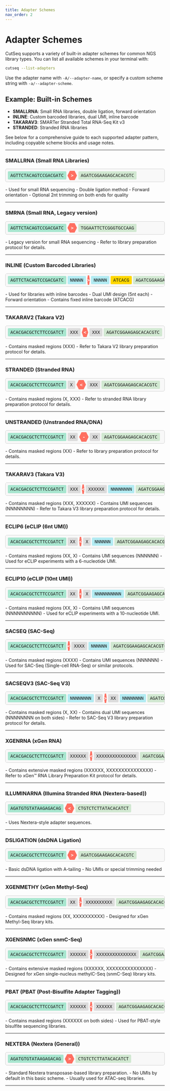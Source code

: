 ```yaml
---
title: Adapter Schemes
nav_order: 2
---
```


# Adapter Schemes

CutSeq supports a variety of built-in adapter schemes for common NGS library types. You can list all available schemes in your terminal with:

```bash
cutseq --list-adapters
```

Use the adapter name with `-A/--adapter-name`, or specify a custom scheme string with `-a/--adapter-scheme`.

## Example: Built-in Schemes

- **SMALLRNA**: Small RNA libraries, double ligation, forward orientation
- **INLINE**: Custom barcoded libraries, dual UMI, inline barcode
- **TAKARAV3**: SMARTer Stranded Total RNA-Seq Kit v3
- **STRANDED**: Stranded RNA libraries

See below for a comprehensive guide to each supported adapter pattern, including copyable scheme blocks and usage notes.

---

### SMALLRNA (Small RNA Libraries)

<div class="adapter-scheme" style="margin-bottom: 15px; position: relative;"><div class="copy-scheme-raw" style="display: flex; flex-wrap: nowrap; align-items: center; font-family: monospace; font-size: 14px; border: 1px solid #ccc; padding: 5px; border-radius: 5px; overflow-x: auto; cursor: pointer; background: #f8f8f8; transition: box-shadow 0.2s;" title="Click to copy scheme: AGTTCTACAGTCCGACGATC>AGATCGGAAGAGCACACGTC" data-scheme="AGTTCTACAGTCCGACGATC>AGATCGGAAGAGCACACGTC"><span style="background-color: #A8E6CF; padding: 5px 8px; margin: 0 2px; border-radius: 3px; white-space: nowrap;">AGTTCTACAGTCCGACGATC</span><div style="position: relative; width: 30px; height: 30px; margin: 0 2px; text-align: center; line-height: 30px;"><div style="background-color: #FF6F61; width: 100%; height: 100%; position: absolute; top: 0; left: 0; clip-path: polygon(25% 0%, 75% 0%, 100% 50%, 75% 100%, 25% 100%, 0% 50%);"></div><span style="position: relative; z-index: 1; color: white; font-weight: bold;">></span></div><span style="background-color: #D1E8D1; padding: 5px 8px; margin: 0 2px; border-radius: 3px; white-space: nowrap;">AGATCGGAAGAGCACACGTC</span></div><div class="scheme-raw-tooltip" style="display:none; position:absolute; top:-30px; left:0; background:#222; color:#fff; padding:3px 8px; border-radius:4px; font-size:12px; z-index:10;">Copied!</div></div>
- Used for small RNA sequencing
- Double ligation method
- Forward orientation
- Optional 2nt trimming on both ends for quality

---
### SMRNA (Small RNA, Legacy version)

<div class="adapter-scheme" style="margin-bottom: 15px; position: relative;"><div class="copy-scheme-raw" style="display: flex; flex-wrap: nowrap; align-items: center; font-family: monospace; font-size: 14px; border: 1px solid #ccc; padding: 5px; border-radius: 5px; overflow-x: auto; cursor: pointer; background: #f8f8f8; transition: box-shadow 0.2s;" title="Click to copy scheme: AGTTCTACAGTCCGACGATC>TGGAATTCTCGGGTGCCAAG" data-scheme="AGTTCTACAGTCCGACGATC>TGGAATTCTCGGGTGCCAAG"><span style="background-color: #A8E6CF; padding: 5px 8px; margin: 0 2px; border-radius: 3px; white-space: nowrap;">AGTTCTACAGTCCGACGATC</span><div style="position: relative; width: 30px; height: 30px; margin: 0 2px; text-align: center; line-height: 30px;"><div style="background-color: #FF6F61; width: 100%; height: 100%; position: absolute; top: 0; left: 0; clip-path: polygon(25% 0%, 75% 0%, 100% 50%, 75% 100%, 25% 100%, 0% 50%);"></div><span style="position: relative; z-index: 1; color: white; font-weight: bold;">></span></div><span style="background-color: #D1E8D1; padding: 5px 8px; margin: 0 2px; border-radius: 3px; white-space: nowrap;">TGGAATTCTCGGGTGCCAAG</span></div><div class="scheme-raw-tooltip" style="display:none; position:absolute; top:-30px; left:0; background:#222; color:#fff; padding:3px 8px; border-radius:4px; font-size:12px; z-index:10;">Copied!</div></div>
- Legacy version for small RNA sequencing
- Refer to library preparation protocol for details.

---
### INLINE (Custom Barcoded Libraries)

<div class="adapter-scheme" style="margin-bottom: 15px; position: relative;"><div class="copy-scheme-raw" style="display: flex; flex-wrap: nowrap; align-items: center; font-family: monospace; font-size: 14px; border: 1px solid #ccc; padding: 5px; border-radius: 5px; overflow-x: auto; cursor: pointer; background: #f8f8f8; transition: box-shadow 0.2s;" title="Click to copy scheme: AGTTCTACAGTCCGACGATCNNNNN>NNNNN(ATCACG)AGATCGGAAGAGCACACGTC" data-scheme="AGTTCTACAGTCCGACGATCNNNNN>NNNNN(ATCACG)AGATCGGAAGAGCACACGTC"><span style="background-color: #A8E6CF; padding: 5px 8px; margin: 0 2px; border-radius: 3px; white-space: nowrap;">AGTTCTACAGTCCGACGATC</span><span style="background-color: #B2EBF2; padding: 5px 8px; margin: 0 2px; border-radius: 3px; white-space: nowrap;">NNNNN</span><div style="position: relative; width: 30px; height: 30px; margin: 0 2px; text-align: center; line-height: 30px;"><div style="background-color: #FF6F61; width: 100%; height: 100%; position: absolute; top: 0; left: 0; clip-path: polygon(25% 0%, 75% 0%, 100% 50%, 75% 100%, 25% 100%, 0% 50%);"></div><span style="position: relative; z-index: 1; color: white; font-weight: bold;">></span></div><span style="background-color: #B2EBF2; padding: 5px 8px; margin: 0 2px; border-radius: 3px; white-space: nowrap;">NNNNN</span><span style="background-color: #FFD700; padding: 5px 8px; margin: 0 2px; border-radius: 3px; white-space: nowrap;">ATCACG</span><span style="background-color: #D1E8D1; padding: 5px 8px; margin: 0 2px; border-radius: 3px; white-space: nowrap;">AGATCGGAAGAGCACACGTC</span></div><div class="scheme-raw-tooltip" style="display:none; position:absolute; top:-30px; left:0; background:#222; color:#fff; padding:3px 8px; border-radius:4px; font-size:12px; z-index:10;">Copied!</div></div>
- Used for libraries with inline barcodes
- Dual UMI design (5nt each)
- Forward orientation
- Contains fixed inline barcode (ATCACG)

---
### TAKARAV2 (Takara V2)

<div class="adapter-scheme" style="margin-bottom: 15px; position: relative;"><div class="copy-scheme-raw" style="display: flex; flex-wrap: nowrap; align-items: center; font-family: monospace; font-size: 14px; border: 1px solid #ccc; padding: 5px; border-radius: 5px; overflow-x: auto; cursor: pointer; background: #f8f8f8; transition: box-shadow 0.2s;" title="Click to copy scheme: ACACGACGCTCTTCCGATCTXXX<XXXAGATCGGAAGAGCACACGTC" data-scheme="ACACGACGCTCTTCCGATCTXXX<XXXAGATCGGAAGAGCACACGTC"><span style="background-color: #A8E6CF; padding: 5px 8px; margin: 0 2px; border-radius: 3px; white-space: nowrap;">ACACGACGCTCTTCCGATCT</span><span style="background-color: #DCDCDC; padding: 5px 8px; margin: 0 2px; border-radius: 3px; white-space: nowrap;">XXX</span><div style="position: relative; width: 30px; height: 30px; margin: 0 2px; text-align: center; line-height: 30px;"><div style="background-color: #FF6F61; width: 100%; height: 100%; position: absolute; top: 0; left: 0; clip-path: polygon(25% 0%, 75% 0%, 100% 50%, 75% 100%, 25% 100%, 0% 50%);"></div><span style="position: relative; z-index: 1; color: white; font-weight: bold;"><</span></div><span style="background-color: #DCDCDC; padding: 5px 8px; margin: 0 2px; border-radius: 3px; white-space: nowrap;">XXX</span><span style="background-color: #D1E8D1; padding: 5px 8px; margin: 0 2px; border-radius: 3px; white-space: nowrap;">AGATCGGAAGAGCACACGTC</span></div><div class="scheme-raw-tooltip" style="display:none; position:absolute; top:-30px; left:0; background:#222; color:#fff; padding:3px 8px; border-radius:4px; font-size:12px; z-index:10;">Copied!</div></div>
- Contains masked regions (XXX)
- Refer to Takara V2 library preparation protocol for details.

---
### STRANDED (Stranded RNA)

<div class="adapter-scheme" style="margin-bottom: 15px; position: relative;"><div class="copy-scheme-raw" style="display: flex; flex-wrap: nowrap; align-items: center; font-family: monospace; font-size: 14px; border: 1px solid #ccc; padding: 5px; border-radius: 5px; overflow-x: auto; cursor: pointer; background: #f8f8f8; transition: box-shadow 0.2s;" title="Click to copy scheme: ACACGACGCTCTTCCGATCTX<XXXAGATCGGAAGAGCACACGTC" data-scheme="ACACGACGCTCTTCCGATCTX<XXXAGATCGGAAGAGCACACGTC"><span style="background-color: #A8E6CF; padding: 5px 8px; margin: 0 2px; border-radius: 3px; white-space: nowrap;">ACACGACGCTCTTCCGATCT</span><span style="background-color: #DCDCDC; padding: 5px 8px; margin: 0 2px; border-radius: 3px; white-space: nowrap;">X</span><div style="position: relative; width: 30px; height: 30px; margin: 0 2px; text-align: center; line-height: 30px;"><div style="background-color: #FF6F61; width: 100%; height: 100%; position: absolute; top: 0; left: 0; clip-path: polygon(25% 0%, 75% 0%, 100% 50%, 75% 100%, 25% 100%, 0% 50%);"></div><span style="position: relative; z-index: 1; color: white; font-weight: bold;"><</span></div><span style="background-color: #DCDCDC; padding: 5px 8px; margin: 0 2px; border-radius: 3px; white-space: nowrap;">XXX</span><span style="background-color: #D1E8D1; padding: 5px 8px; margin: 0 2px; border-radius: 3px; white-space: nowrap;">AGATCGGAAGAGCACACGTC</span></div><div class="scheme-raw-tooltip" style="display:none; position:absolute; top:-30px; left:0; background:#222; color:#fff; padding:3px 8px; border-radius:4px; font-size:12px; z-index:10;">Copied!</div></div>
- Contains masked regions (X, XXX)
- Refer to stranded RNA library preparation protocol for details.

---
### UNSTRANDED (Unstranded RNA/DNA)

<div class="adapter-scheme" style="margin-bottom: 15px; position: relative;"><div class="copy-scheme-raw" style="display: flex; flex-wrap: nowrap; align-items: center; font-family: monospace; font-size: 14px; border: 1px solid #ccc; padding: 5px; border-radius: 5px; overflow-x: auto; cursor: pointer; background: #f8f8f8; transition: box-shadow 0.2s;" title="Click to copy scheme: ACACGACGCTCTTCCGATCTXX-XXAGATCGGAAGAGCACACGTC" data-scheme="ACACGACGCTCTTCCGATCTXX-XXAGATCGGAAGAGCACACGTC"><span style="background-color: #A8E6CF; padding: 5px 8px; margin: 0 2px; border-radius: 3px; white-space: nowrap;">ACACGACGCTCTTCCGATCT</span><span style="background-color: #DCDCDC; padding: 5px 8px; margin: 0 2px; border-radius: 3px; white-space: nowrap;">XX</span><div style="position: relative; width: 30px; height: 30px; margin: 0 2px; text-align: center; line-height: 30px;"><div style="background-color: #FF6F61; width: 100%; height: 100%; position: absolute; top: 0; left: 0; clip-path: polygon(25% 0%, 75% 0%, 100% 50%, 75% 100%, 25% 100%, 0% 50%);"></div><span style="position: relative; z-index: 1; color: white; font-weight: bold;">-</span></div><span style="background-color: #DCDCDC; padding: 5px 8px; margin: 0 2px; border-radius: 3px; white-space: nowrap;">XX</span><span style="background-color: #D1E8D1; padding: 5px 8px; margin: 0 2px; border-radius: 3px; white-space: nowrap;">AGATCGGAAGAGCACACGTC</span></div><div class="scheme-raw-tooltip" style="display:none; position:absolute; top:-30px; left:0; background:#222; color:#fff; padding:3px 8px; border-radius:4px; font-size:12px; z-index:10;">Copied!</div></div>
- Contains masked regions (XX)
- Refer to library preparation protocol for details.

---
### TAKARAV3 (Takara V3)

<div class="adapter-scheme" style="margin-bottom: 15px; position: relative;"><div class="copy-scheme-raw" style="display: flex; flex-wrap: nowrap; align-items: center; font-family: monospace; font-size: 14px; border: 1px solid #ccc; padding: 5px; border-radius: 5px; overflow-x: auto; cursor: pointer; background: #f8f8f8; transition: box-shadow 0.2s;" title="Click to copy scheme: ACACGACGCTCTTCCGATCTXXX<XXXXXXNNNNNNNNAGATCGGAAGAGCACACGTC" data-scheme="ACACGACGCTCTTCCGATCTXXX<XXXXXXNNNNNNNNAGATCGGAAGAGCACACGTC"><span style="background-color: #A8E6CF; padding: 5px 8px; margin: 0 2px; border-radius: 3px; white-space: nowrap;">ACACGACGCTCTTCCGATCT</span><span style="background-color: #DCDCDC; padding: 5px 8px; margin: 0 2px; border-radius: 3px; white-space: nowrap;">XXX</span><div style="position: relative; width: 30px; height: 30px; margin: 0 2px; text-align: center; line-height: 30px;"><div style="background-color: #FF6F61; width: 100%; height: 100%; position: absolute; top: 0; left: 0; clip-path: polygon(25% 0%, 75% 0%, 100% 50%, 75% 100%, 25% 100%, 0% 50%);"></div><span style="position: relative; z-index: 1; color: white; font-weight: bold;"><</span></div><span style="background-color: #DCDCDC; padding: 5px 8px; margin: 0 2px; border-radius: 3px; white-space: nowrap;">XXXXXX</span><span style="background-color: #B2EBF2; padding: 5px 8px; margin: 0 2px; border-radius: 3px; white-space: nowrap;">NNNNNNNN</span><span style="background-color: #D1E8D1; padding: 5px 8px; margin: 0 2px; border-radius: 3px; white-space: nowrap;">AGATCGGAAGAGCACACGTC</span></div><div class="scheme-raw-tooltip" style="display:none; position:absolute; top:-30px; left:0; background:#222; color:#fff; padding:3px 8px; border-radius:4px; font-size:12px; z-index:10;">Copied!</div></div>
- Contains masked regions (XXX, XXXXXX)
- Contains UMI sequences (NNNNNNNN)
- Refer to Takara V3 library preparation protocol for details.

---
### ECLIP6 (eCLIP (6nt UMI))

<div class="adapter-scheme" style="margin-bottom: 15px; position: relative;"><div class="copy-scheme-raw" style="display: flex; flex-wrap: nowrap; align-items: center; font-family: monospace; font-size: 14px; border: 1px solid #ccc; padding: 5px; border-radius: 5px; overflow-x: auto; cursor: pointer; background: #f8f8f8; transition: box-shadow 0.2s;" title="Click to copy scheme: ACACGACGCTCTTCCGATCTXX<XNNNNNNAGATCGGAAGAGCACACGTC" data-scheme="ACACGACGCTCTTCCGATCTXX<XNNNNNNAGATCGGAAGAGCACACGTC"><span style="background-color: #A8E6CF; padding: 5px 8px; margin: 0 2px; border-radius: 3px; white-space: nowrap;">ACACGACGCTCTTCCGATCT</span><span style="background-color: #DCDCDC; padding: 5px 8px; margin: 0 2px; border-radius: 3px; white-space: nowrap;">XX</span><div style="position: relative; width: 30px; height: 30px; margin: 0 2px; text-align: center; line-height: 30px;"><div style="background-color: #FF6F61; width: 100%; height: 100%; position: absolute; top: 0; left: 0; clip-path: polygon(25% 0%, 75% 0%, 100% 50%, 75% 100%, 25% 100%, 0% 50%);"></div><span style="position: relative; z-index: 1; color: white; font-weight: bold;"><</span></div><span style="background-color: #DCDCDC; padding: 5px 8px; margin: 0 2px; border-radius: 3px; white-space: nowrap;">X</span><span style="background-color: #B2EBF2; padding: 5px 8px; margin: 0 2px; border-radius: 3px; white-space: nowrap;">NNNNNN</span><span style="background-color: #D1E8D1; padding: 5px 8px; margin: 0 2px; border-radius: 3px; white-space: nowrap;">AGATCGGAAGAGCACACGTC</span></div><div class="scheme-raw-tooltip" style="display:none; position:absolute; top:-30px; left:0; background:#222; color:#fff; padding:3px 8px; border-radius:4px; font-size:12px; z-index:10;">Copied!</div></div>
- Contains masked regions (XX, X)
- Contains UMI sequences (NNNNNN)
- Used for eCLIP experiments with a 6-nucleotide UMI.

---
### ECLIP10 (eCLIP (10nt UMI))

<div class="adapter-scheme" style="margin-bottom: 15px; position: relative;"><div class="copy-scheme-raw" style="display: flex; flex-wrap: nowrap; align-items: center; font-family: monospace; font-size: 14px; border: 1px solid #ccc; padding: 5px; border-radius: 5px; overflow-x: auto; cursor: pointer; background: #f8f8f8; transition: box-shadow 0.2s;" title="Click to copy scheme: ACACGACGCTCTTCCGATCTXX<XNNNNNNNNNNAGATCGGAAGAGCACACGTC" data-scheme="ACACGACGCTCTTCCGATCTXX<XNNNNNNNNNNAGATCGGAAGAGCACACGTC"><span style="background-color: #A8E6CF; padding: 5px 8px; margin: 0 2px; border-radius: 3px; white-space: nowrap;">ACACGACGCTCTTCCGATCT</span><span style="background-color: #DCDCDC; padding: 5px 8px; margin: 0 2px; border-radius: 3px; white-space: nowrap;">XX</span><div style="position: relative; width: 30px; height: 30px; margin: 0 2px; text-align: center; line-height: 30px;"><div style="background-color: #FF6F61; width: 100%; height: 100%; position: absolute; top: 0; left: 0; clip-path: polygon(25% 0%, 75% 0%, 100% 50%, 75% 100%, 25% 100%, 0% 50%);"></div><span style="position: relative; z-index: 1; color: white; font-weight: bold;"><</span></div><span style="background-color: #DCDCDC; padding: 5px 8px; margin: 0 2px; border-radius: 3px; white-space: nowrap;">X</span><span style="background-color: #B2EBF2; padding: 5px 8px; margin: 0 2px; border-radius: 3px; white-space: nowrap;">NNNNNNNNNN</span><span style="background-color: #D1E8D1; padding: 5px 8px; margin: 0 2px; border-radius: 3px; white-space: nowrap;">AGATCGGAAGAGCACACGTC</span></div><div class="scheme-raw-tooltip" style="display:none; position:absolute; top:-30px; left:0; background:#222; color:#fff; padding:3px 8px; border-radius:4px; font-size:12px; z-index:10;">Copied!</div></div>
- Contains masked regions (XX, X)
- Contains UMI sequences (NNNNNNNNNN)
- Used for eCLIP experiments with a 10-nucleotide UMI.

---
### SACSEQ (SAC-Seq)

<div class="adapter-scheme" style="margin-bottom: 15px; position: relative;"><div class="copy-scheme-raw" style="display: flex; flex-wrap: nowrap; align-items: center; font-family: monospace; font-size: 14px; border: 1px solid #ccc; padding: 5px; border-radius: 5px; overflow-x: auto; cursor: pointer; background: #f8f8f8; transition: box-shadow 0.2s;" title="Click to copy scheme: ACACGACGCTCTTCCGATCT<XXXXNNNNNNAGATCGGAAGAGCACACGTC" data-scheme="ACACGACGCTCTTCCGATCT<XXXXNNNNNNAGATCGGAAGAGCACACGTC"><span style="background-color: #A8E6CF; padding: 5px 8px; margin: 0 2px; border-radius: 3px; white-space: nowrap;">ACACGACGCTCTTCCGATCT</span><div style="position: relative; width: 30px; height: 30px; margin: 0 2px; text-align: center; line-height: 30px;"><div style="background-color: #FF6F61; width: 100%; height: 100%; position: absolute; top: 0; left: 0; clip-path: polygon(25% 0%, 75% 0%, 100% 50%, 75% 100%, 25% 100%, 0% 50%);"></div><span style="position: relative; z-index: 1; color: white; font-weight: bold;"><</span></div><span style="background-color: #DCDCDC; padding: 5px 8px; margin: 0 2px; border-radius: 3px; white-space: nowrap;">XXXX</span><span style="background-color: #B2EBF2; padding: 5px 8px; margin: 0 2px; border-radius: 3px; white-space: nowrap;">NNNNNN</span><span style="background-color: #D1E8D1; padding: 5px 8px; margin: 0 2px; border-radius: 3px; white-space: nowrap;">AGATCGGAAGAGCACACGTC</span></div><div class="scheme-raw-tooltip" style="display:none; position:absolute; top:-30px; left:0; background:#222; color:#fff; padding:3px 8px; border-radius:4px; font-size:12px; z-index:10;">Copied!</div></div>
- Contains masked regions (XXXX)
- Contains UMI sequences (NNNNNN)
- Used for SAC-Seq (Single-cell RNA-Seq) or similar protocols.

---
### SACSEQV3 (SAC-Seq V3)

<div class="adapter-scheme" style="margin-bottom: 15px; position: relative;"><div class="copy-scheme-raw" style="display: flex; flex-wrap: nowrap; align-items: center; font-family: monospace; font-size: 14px; border: 1px solid #ccc; padding: 5px; border-radius: 5px; overflow-x: auto; cursor: pointer; background: #f8f8f8; transition: box-shadow 0.2s;" title="Click to copy scheme: ACACGACGCTCTTCCGATCTNNNNNNNNX>XXNNNNNNNNAGATCGGAAGAGCACACGTC" data-scheme="ACACGACGCTCTTCCGATCTNNNNNNNNX>XXNNNNNNNNAGATCGGAAGAGCACACGTC"><span style="background-color: #A8E6CF; padding: 5px 8px; margin: 0 2px; border-radius: 3px; white-space: nowrap;">ACACGACGCTCTTCCGATCT</span><span style="background-color: #B2EBF2; padding: 5px 8px; margin: 0 2px; border-radius: 3px; white-space: nowrap;">NNNNNNNN</span><span style="background-color: #DCDCDC; padding: 5px 8px; margin: 0 2px; border-radius: 3px; white-space: nowrap;">X</span><div style="position: relative; width: 30px; height: 30px; margin: 0 2px; text-align: center; line-height: 30px;"><div style="background-color: #FF6F61; width: 100%; height: 100%; position: absolute; top: 0; left: 0; clip-path: polygon(25% 0%, 75% 0%, 100% 50%, 75% 100%, 25% 100%, 0% 50%);"></div><span style="position: relative; z-index: 1; color: white; font-weight: bold;">></span></div><span style="background-color: #DCDCDC; padding: 5px 8px; margin: 0 2px; border-radius: 3px; white-space: nowrap;">XX</span><span style="background-color: #B2EBF2; padding: 5px 8px; margin: 0 2px; border-radius: 3px; white-space: nowrap;">NNNNNNNN</span><span style="background-color: #D1E8D1; padding: 5px 8px; margin: 0 2px; border-radius: 3px; white-space: nowrap;">AGATCGGAAGAGCACACGTC</span></div><div class="scheme-raw-tooltip" style="display:none; position:absolute; top:-30px; left:0; background:#222; color:#fff; padding:3px 8px; border-radius:4px; font-size:12px; z-index:10;">Copied!</div></div>
- Contains masked regions (X, XX)
- Contains dual UMI sequences (NNNNNNNN on both sides)
- Refer to SAC-Seq V3 library preparation protocol for details.

---
### XGENRNA (xGen RNA)

<div class="adapter-scheme" style="margin-bottom: 15px; position: relative;"><div class="copy-scheme-raw" style="display: flex; flex-wrap: nowrap; align-items: center; font-family: monospace; font-size: 14px; border: 1px solid #ccc; padding: 5px; border-radius: 5px; overflow-x: auto; cursor: pointer; background: #f8f8f8; transition: box-shadow 0.2s;" title="Click to copy scheme: ACACGACGCTCTTCCGATCTXXXXXX<XXXXXXXXXXXXXXXAGATCGGAAGAGCACACGTC" data-scheme="ACACGACGCTCTTCCGATCTXXXXXX<XXXXXXXXXXXXXXXAGATCGGAAGAGCACACGTC"><span style="background-color: #A8E6CF; padding: 5px 8px; margin: 0 2px; border-radius: 3px; white-space: nowrap;">ACACGACGCTCTTCCGATCT</span><span style="background-color: #DCDCDC; padding: 5px 8px; margin: 0 2px; border-radius: 3px; white-space: nowrap;">XXXXXX</span><div style="position: relative; width: 30px; height: 30px; margin: 0 2px; text-align: center; line-height: 30px;"><div style="background-color: #FF6F61; width: 100%; height: 100%; position: absolute; top: 0; left: 0; clip-path: polygon(25% 0%, 75% 0%, 100% 50%, 75% 100%, 25% 100%, 0% 50%);"></div><span style="position: relative; z-index: 1; color: white; font-weight: bold;"><</span></div><span style="background-color: #DCDCDC; padding: 5px 8px; margin: 0 2px; border-radius: 3px; white-space: nowrap;">XXXXXXXXXXXXXXX</span><span style="background-color: #D1E8D1; padding: 5px 8px; margin: 0 2px; border-radius: 3px; white-space: nowrap;">AGATCGGAAGAGCACACGTC</span></div><div class="scheme-raw-tooltip" style="display:none; position:absolute; top:-30px; left:0; background:#222; color:#fff; padding:3px 8px; border-radius:4px; font-size:12px; z-index:10;">Copied!</div></div>
- Contains extensive masked regions (XXXXXX, XXXXXXXXXXXXXXX)
- Refer to xGen™ RNA Library Preparation Kit protocol for details.

---
### ILLUMINARNA (Illumina Stranded RNA (Nextera-based))

<div class="adapter-scheme" style="margin-bottom: 15px; position: relative;"><div class="copy-scheme-raw" style="display: flex; flex-wrap: nowrap; align-items: center; font-family: monospace; font-size: 14px; border: 1px solid #ccc; padding: 5px; border-radius: 5px; overflow-x: auto; cursor: pointer; background: #f8f8f8; transition: box-shadow 0.2s;" title="Click to copy scheme: AGATGTGTATAAGAGACAG<CTGTCTCTTATACACATCT" data-scheme="AGATGTGTATAAGAGACAG<CTGTCTCTTATACACATCT"><span style="background-color: #A8E6CF; padding: 5px 8px; margin: 0 2px; border-radius: 3px; white-space: nowrap;">AGATGTGTATAAGAGACAG</span><div style="position: relative; width: 30px; height: 30px; margin: 0 2px; text-align: center; line-height: 30px;"><div style="background-color: #FF6F61; width: 100%; height: 100%; position: absolute; top: 0; left: 0; clip-path: polygon(25% 0%, 75% 0%, 100% 50%, 75% 100%, 25% 100%, 0% 50%);"></div><span style="position: relative; z-index: 1; color: white; font-weight: bold;"><</span></div><span style="background-color: #D1E8D1; padding: 5px 8px; margin: 0 2px; border-radius: 3px; white-space: nowrap;">CTGTCTCTTATACACATCT</span></div><div class="scheme-raw-tooltip" style="display:none; position:absolute; top:-30px; left:0; background:#222; color:#fff; padding:3px 8px; border-radius:4px; font-size:12px; z-index:10;">Copied!</div></div>
- Uses Nextera-style adapter sequences.

---
### DSLIGATION (dsDNA Ligation)

<div class="adapter-scheme" style="margin-bottom: 15px; position: relative;"><div class="copy-scheme-raw" style="display: flex; flex-wrap: nowrap; align-items: center; font-family: monospace; font-size: 14px; border: 1px solid #ccc; padding: 5px; border-radius: 5px; overflow-x: auto; cursor: pointer; background: #f8f8f8; transition: box-shadow 0.2s;" title="Click to copy scheme: ACACGACGCTCTTCCGATCT>AGATCGGAAGAGCACACGTC" data-scheme="ACACGACGCTCTTCCGATCT>AGATCGGAAGAGCACACGTC"><span style="background-color: #A8E6CF; padding: 5px 8px; margin: 0 2px; border-radius: 3px; white-space: nowrap;">ACACGACGCTCTTCCGATCT</span><div style="position: relative; width: 30px; height: 30px; margin: 0 2px; text-align: center; line-height: 30px;"><div style="background-color: #FF6F61; width: 100%; height: 100%; position: absolute; top: 0; left: 0; clip-path: polygon(25% 0%, 75% 0%, 100% 50%, 75% 100%, 25% 100%, 0% 50%);"></div><span style="position: relative; z-index: 1; color: white; font-weight: bold;">></span></div><span style="background-color: #D1E8D1; padding: 5px 8px; margin: 0 2px; border-radius: 3px; white-space: nowrap;">AGATCGGAAGAGCACACGTC</span></div><div class="scheme-raw-tooltip" style="display:none; position:absolute; top:-30px; left:0; background:#222; color:#fff; padding:3px 8px; border-radius:4px; font-size:12px; z-index:10;">Copied!</div></div>
- Basic dsDNA ligation with A-tailing
- No UMIs or special trimming needed

---
### XGENMETHY (xGen Methyl-Seq)

<div class="adapter-scheme" style="margin-bottom: 15px; position: relative;"><div class="copy-scheme-raw" style="display: flex; flex-wrap: nowrap; align-items: center; font-family: monospace; font-size: 14px; border: 1px solid #ccc; padding: 5px; border-radius: 5px; overflow-x: auto; cursor: pointer; background: #f8f8f8; transition: box-shadow 0.2s;" title="Click to copy scheme: ACACGACGCTCTTCCGATCTXX>XXXXXXXXXXAGATCGGAAGAGCACACGTC" data-scheme="ACACGACGCTCTTCCGATCTXX>XXXXXXXXXXAGATCGGAAGAGCACACGTC"><span style="background-color: #A8E6CF; padding: 5px 8px; margin: 0 2px; border-radius: 3px; white-space: nowrap;">ACACGACGCTCTTCCGATCT</span><span style="background-color: #DCDCDC; padding: 5px 8px; margin: 0 2px; border-radius: 3px; white-space: nowrap;">XX</span><div style="position: relative; width: 30px; height: 30px; margin: 0 2px; text-align: center; line-height: 30px;"><div style="background-color: #FF6F61; width: 100%; height: 100%; position: absolute; top: 0; left: 0; clip-path: polygon(25% 0%, 75% 0%, 100% 50%, 75% 100%, 25% 100%, 0% 50%);"></div><span style="position: relative; z-index: 1; color: white; font-weight: bold;">></span></div><span style="background-color: #DCDCDC; padding: 5px 8px; margin: 0 2px; border-radius: 3px; white-space: nowrap;">XXXXXXXXXX</span><span style="background-color: #D1E8D1; padding: 5px 8px; margin: 0 2px; border-radius: 3px; white-space: nowrap;">AGATCGGAAGAGCACACGTC</span></div><div class="scheme-raw-tooltip" style="display:none; position:absolute; top:-30px; left:0; background:#222; color:#fff; padding:3px 8px; border-radius:4px; font-size:12px; z-index:10;">Copied!</div></div>
- Contains masked regions (XX, XXXXXXXXXX)
- Designed for xGen Methyl-Seq library kits.

---
### XGENSNMC (xGen snmC-Seq)

<div class="adapter-scheme" style="margin-bottom: 15px; position: relative;"><div class="copy-scheme-raw" style="display: flex; flex-wrap: nowrap; align-items: center; font-family: monospace; font-size: 14px; border: 1px solid #ccc; padding: 5px; border-radius: 5px; overflow-x: auto; cursor: pointer; background: #f8f8f8; transition: box-shadow 0.2s;" title="Click to copy scheme: ACACGACGCTCTTCCGATCTXXXXXX>XXXXXXXXXXXXXXXAGATCGGAAGAGCACACGTC" data-scheme="ACACGACGCTCTTCCGATCTXXXXXX>XXXXXXXXXXXXXXXAGATCGGAAGAGCACACGTC"><span style="background-color: #A8E6CF; padding: 5px 8px; margin: 0 2px; border-radius: 3px; white-space: nowrap;">ACACGACGCTCTTCCGATCT</span><span style="background-color: #DCDCDC; padding: 5px 8px; margin: 0 2px; border-radius: 3px; white-space: nowrap;">XXXXXX</span><div style="position: relative; width: 30px; height: 30px; margin: 0 2px; text-align: center; line-height: 30px;"><div style="background-color: #FF6F61; width: 100%; height: 100%; position: absolute; top: 0; left: 0; clip-path: polygon(25% 0%, 75% 0%, 100% 50%, 75% 100%, 25% 100%, 0% 50%);"></div><span style="position: relative; z-index: 1; color: white; font-weight: bold;">></span></div><span style="background-color: #DCDCDC; padding: 5px 8px; margin: 0 2px; border-radius: 3px; white-space: nowrap;">XXXXXXXXXXXXXXX</span><span style="background-color: #D1E8D1; padding: 5px 8px; margin: 0 2px; border-radius: 3px; white-space: nowrap;">AGATCGGAAGAGCACACGTC</span></div><div class="scheme-raw-tooltip" style="display:none; position:absolute; top:-30px; left:0; background:#222; color:#fff; padding:3px 8px; border-radius:4px; font-size:12px; z-index:10;">Copied!</div></div>
- Contains extensive masked regions (XXXXXX, XXXXXXXXXXXXXXX)
- Designed for xGen single-nucleus methylC-Seq (snmC-Seq) library kits.

---
### PBAT (PBAT (Post-Bisulfite Adapter Tagging))

<div class="adapter-scheme" style="margin-bottom: 15px; position: relative;"><div class="copy-scheme-raw" style="display: flex; flex-wrap: nowrap; align-items: center; font-family: monospace; font-size: 14px; border: 1px solid #ccc; padding: 5px; border-radius: 5px; overflow-x: auto; cursor: pointer; background: #f8f8f8; transition: box-shadow 0.2s;" title="Click to copy scheme: ACACGACGCTCTTCCGATCTXXXXXX<XXXXXXAGATCGGAAGAGCACACGTC" data-scheme="ACACGACGCTCTTCCGATCTXXXXXX<XXXXXXAGATCGGAAGAGCACACGTC"><span style="background-color: #A8E6CF; padding: 5px 8px; margin: 0 2px; border-radius: 3px; white-space: nowrap;">ACACGACGCTCTTCCGATCT</span><span style="background-color: #DCDCDC; padding: 5px 8px; margin: 0 2px; border-radius: 3px; white-space: nowrap;">XXXXXX</span><div style="position: relative; width: 30px; height: 30px; margin: 0 2px; text-align: center; line-height: 30px;"><div style="background-color: #FF6F61; width: 100%; height: 100%; position: absolute; top: 0; left: 0; clip-path: polygon(25% 0%, 75% 0%, 100% 50%, 75% 100%, 25% 100%, 0% 50%);"></div><span style="position: relative; z-index: 1; color: white; font-weight: bold;"><</span></div><span style="background-color: #DCDCDC; padding: 5px 8px; margin: 0 2px; border-radius: 3px; white-space: nowrap;">XXXXXX</span><span style="background-color: #D1E8D1; padding: 5px 8px; margin: 0 2px; border-radius: 3px; white-space: nowrap;">AGATCGGAAGAGCACACGTC</span></div><div class="scheme-raw-tooltip" style="display:none; position:absolute; top:-30px; left:0; background:#222; color:#fff; padding:3px 8px; border-radius:4px; font-size:12px; z-index:10;">Copied!</div></div>
- Contains masked regions (XXXXXX on both sides)
- Used for PBAT-style bisulfite sequencing libraries.

---
### NEXTERA (Nextera (General))

<div class="adapter-scheme" style="margin-bottom: 15px; position: relative;"><div class="copy-scheme-raw" style="display: flex; flex-wrap: nowrap; align-items: center; font-family: monospace; font-size: 14px; border: 1px solid #ccc; padding: 5px; border-radius: 5px; overflow-x: auto; cursor: pointer; background: #f8f8f8; transition: box-shadow 0.2s;" title="Click to copy scheme: AGATGTGTATAAGAGACAG>CTGTCTCTTATACACATCT" data-scheme="AGATGTGTATAAGAGACAG>CTGTCTCTTATACACATCT"><span style="background-color: #A8E6CF; padding: 5px 8px; margin: 0 2px; border-radius: 3px; white-space: nowrap;">AGATGTGTATAAGAGACAG</span><div style="position: relative; width: 30px; height: 30px; margin: 0 2px; text-align: center; line-height: 30px;"><div style="background-color: #FF6F61; width: 100%; height: 100%; position: absolute; top: 0; left: 0; clip-path: polygon(25% 0%, 75% 0%, 100% 50%, 75% 100%, 25% 100%, 0% 50%);"></div><span style="position: relative; z-index: 1; color: white; font-weight: bold;">></span></div><span style="background-color: #D1E8D1; padding: 5px 8px; margin: 0 2px; border-radius: 3px; white-space: nowrap;">CTGTCTCTTATACACATCT</span></div><div class="scheme-raw-tooltip" style="display:none; position:absolute; top:-30px; left:0; background:#222; color:#fff; padding:3px 8px; border-radius:4px; font-size:12px; z-index:10;">Copied!</div></div>
- Standard Nextera transposase-based library preparation.
- No UMIs by default in this basic scheme.
- Usually used for ATAC-seq libraries.

---
<script>(function() {  function showTooltip(el) {    var tooltip = el.parentElement.querySelector(".scheme-raw-tooltip");    if (tooltip) {      tooltip.style.display = "block";      setTimeout(function() { tooltip.style.display = "none"; }, 1200);    }  }  document.querySelectorAll(".copy-scheme-raw").forEach(function(block) {    block.addEventListener("mouseenter", function() {      block.style.boxShadow = "0 0 0 2px #FF6F61";    });    block.addEventListener("mouseleave", function() {      block.style.boxShadow = "";    });    block.addEventListener("click", function(e) {      var scheme = block.getAttribute("data-scheme");      if (navigator.clipboard) {        navigator.clipboard.writeText(scheme).then(function() {          showTooltip(block);        });      } else {        var textarea = document.createElement("textarea");        textarea.value = scheme;        document.body.appendChild(textarea);        textarea.select();        document.execCommand("copy");        document.body.removeChild(textarea);        showTooltip(block);      }    });  });})();</script>